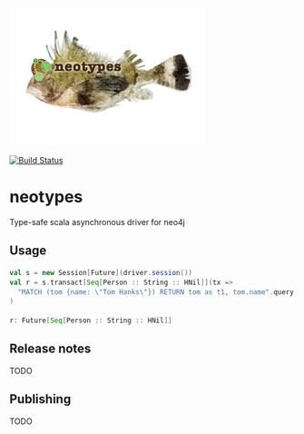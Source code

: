 ![Logo](neotypes.png)

[![Build Status](https://travis-ci.org/neotypes/neotypes.svg?branch=master)](https://travis-ci.org/neotypes/neotypes)

# neotypes

Type-safe scala asynchronous driver for neo4j

## Usage

```scala
val s = new Session[Future](driver.session())
val r = s.transact[Seq[Person :: String :: HNil]](tx =>
  "MATCH (tom {name: \"Tom Hanks\"}) RETURN tom as t1, tom.name".query[Person :: String :: HNil]().list(tx)
)

r: Future[Seq[Person :: String :: HNil]]
```

## Release notes

TODO

## Publishing

TODO
